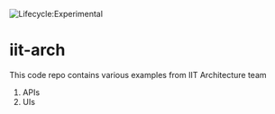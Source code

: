 ![Lifecycle:Experimental](https://img.shields.io/badge/Lifecycle-Experimental-339999)
# iit-arch
This code repo contains various examples from IIT Architecture team
1. APIs
2. UIs
